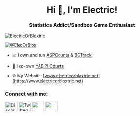 <h1 align="center">Hi 👋, I'm Electric!</h1>
<h3 align="center">Statistics Addict/Sandbox Game Enthusiast</h3>

<p align="left"> <img src="https://komarev.com/ghpvc/?username=ElectricOrBloxtric&label=Profile%20views&color=0e75b6&style=flat" alt="ElectricOrBloxtric" /> </p>

<p align="left"> <a href="https://twitter.com/ElecOrBlox" target="blank"><img src="https://img.shields.io/twitter/follow/ElecOrBlox?logo=twitter&style=for-the-badge" alt="@ElecOrBlox" /></a></p>

- 📈 I own and run [ASPCounts](https://aspcounts.com) & [BGTrack](https://bgtrack.net)

- 🔭 I co-own [YAB ?! Counts](https://yabcounts.com)

- 🌐 My Website: [www.electricorbloxtric.net](https://www.electricorbloxtric.net)
  
<h3 align="left">Connect with me:</h3>
<p align="left">
<a href="https://www.electricorbloxtric.net/links/discord" target="blank"><img align="center" src="https://www.electricorbloxtric.net/images/logos/discord.webp" alt="Discord Server" height="30" width="40" /></a>
<a href="https://www.electricorbloxtric.net/links/twitter" target="blank"><img align="center" src="https://www.electricorbloxtric.net/images/logos/twitter.webp" alt="Twitter/X" height="30" width="40" /></a>
<a href="https://www.electricorbloxtric.net/links/youtube" target="blank"><img align="center" src="https://www.electricorbloxtric.net/images/logos/youtube.webp" alt="" alt="YouTube" height="30" width="40" /></a>  
<a href="https://www.electricorbloxtric.net/links/rumble" target="blank"><img align="center" src="https://www.electricorbloxtric.net/images/logos/rumble.webp" alt="" alt="Rumble" height="30" width="40" /></a>
</p>
